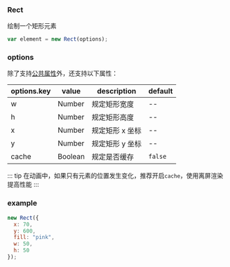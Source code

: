 ### Rect

绘制一个矩形元素

```js
var element = new Rect(options);
```

### options

除了支持[公共属性](/docs/element.html#options)外，还支持以下属性：

| options.key | value   | description     | default |
| ----------- | ------- | --------------- | ------- |
| w           | Number  | 规定矩形宽度    | --      |
| h           | Number  | 规定矩形高度    | --      |
| x           | Number  | 规定矩形 x 坐标 | --      |
| y           | Number  | 规定矩形 y 坐标 | --      |
| cache       | Boolean | 规定是否缓存    | `false` |

::: tip
在动画中，如果只有元素的位置发生变化，推荐开启`cache`，使用离屏渲染提高性能
:::

### example

```js
new Rect({
  x: 70,
  y: 600,
  fill: "pink",
  w: 50,
  h: 50
});
```

